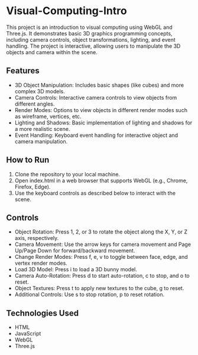 # Visual-Computing-Intro
This project is an introduction to visual computing using WebGL and Three.js. It demonstrates basic 3D graphics programming concepts, including camera controls, object transformations, lighting, and event handling. The project is interactive, allowing users to manipulate the 3D objects and camera within the scene.

## Features
- 3D Object Manipulation: Includes basic shapes (like cubes) and more complex 3D models.
- Camera Controls: Interactive camera controls to view objects from different angles.
- Render Modes: Options to view objects in different render modes such as wireframe, vertices, etc.
- Lighting and Shadows: Basic implementation of lighting and shadows for a more realistic scene.
- Event Handling: Keyboard event handling for interactive object and camera manipulation.

## How to Run
1. Clone the repository to your local machine.
2. Open index.html in a web browser that supports WebGL (e.g., Chrome, Firefox, Edge).
3. Use the keyboard controls as described below to interact with the scene.

## Controls
- Object Rotation: Press 1, 2, or 3 to rotate the object along the X, Y, or Z axis, respectively.
- Camera Movement: Use the arrow keys for camera movement and Page Up/Page Down for forward/backward movement.
- Change Render Modes: Press f, e, v to toggle between face, edge, and vertex render modes.
- Load 3D Model: Press i to load a 3D bunny model.
- Camera Auto-Rotation: Press d to start auto-rotation, c to stop, and o to reset.
- Object Textures: Press t to apply new textures to the cube, g to reset.
- Additional Controls: Use s to stop rotation, p to reset rotation.

## Technologies Used
- HTML
- JavaScript
- WebGL
- Three.js
